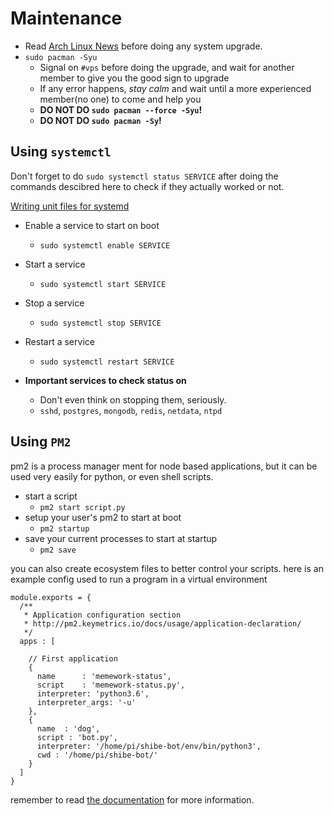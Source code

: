 Maintenance
=============

 - Read [Arch Linux News](https://www.archlinux.org/news/) before doing any
  system upgrade.
 - `sudo pacman -Syu`
   - Signal on `#vps` before doing the upgrade, and wait for another member
   to give you the good sign to upgrade
   - If any error happens, *stay calm* and wait until a more experienced member(no one)
   to come and help you
   - **DO NOT DO `sudo pacman --force -Syu`!**
   - **DO NOT DO `sudo pacman -Sy`!**

## Using `systemctl`

Don't forget to do `sudo systemctl status SERVICE` after doing
the commands descibred here to check if they actually worked or not.

[Writing unit files for systemd](https://wiki.archlinux.org/index.php/Systemd#Writing_unit_files)

 - Enable a service to start on boot
   - `sudo systemctl enable SERVICE`
 - Start a service
   - `sudo systemctl start SERVICE`
 - Stop a service
   - `sudo systemctl stop SERVICE`
 - Restart a service
   - `sudo systemctl restart SERVICE`

 - **Important services to check status on**
   - Don't even think on stopping them, seriously.
   - `sshd`, `postgres`, `mongodb`, `redis`, `netdata`, `ntpd`

## Using `PM2`

pm2 is a process manager ment for node based applications, but it can be used very easily for python, or even shell scripts.

 - start a script 
   - `pm2 start script.py`
 - setup your user's pm2 to start at boot
   - `pm2 startup`
 - save your current processes to start at startup
   - `pm2 save`
  
you can also create ecosystem files to better control your scripts. 
here is an example config used to run a program in a virtual environment
```
module.exports = {
  /**
   * Application configuration section
   * http://pm2.keymetrics.io/docs/usage/application-declaration/
   */
  apps : [

    // First application
    {
      name      : 'memework-status',
      script    : 'memework-status.py',
      interpreter: 'python3.6',
      interpreter_args: '-u'
    },
    {
      name  : 'dog',
      script : 'bot.py',
      interpreter: '/home/pi/shibe-bot/env/bin/python3',
      cwd : '/home/pi/shibe-bot/'
    }
  ]
}
```
remember to read [the documentation](http://pm2.keymetrics.io/docs/usage/application-declaration/)
for more information.

